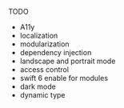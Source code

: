 TODO

- A11y
- localization
- modularization
- dependency injection
- landscape and portrait mode
- access control
- swift 6 enable for modules
- dark mode
- dynamic type
